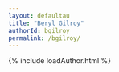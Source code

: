 ```yaml
---
layout: defaultau
title: "Beryl Gilroy"
authorId: bgilroy
permalink: /bgilroy/
---
```

{% include loadAuthor.html %}
<script>
    $(document).ready(function(){
        showAuthorBio('{{ page.authorId }}');
   });
</script>
